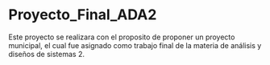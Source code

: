 # Proyecto_Final_ADA2
Este proyecto se realizara con el proposito de proponer un proyecto municipal, el cual fue asignado como trabajo final de la materia de análisis y diseños de sistemas 2.

